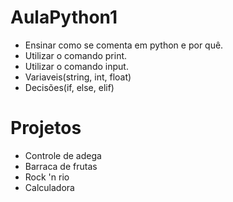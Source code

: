# AulaPython1
- Ensinar como se comenta em python e por quê.
- Utilizar o comando print.
- Utilizar o comando input.
- Variaveis(string, int, float)
- Decisões(if, else, elif)

# Projetos
- Controle de adega
- Barraca de frutas
- Rock 'n rio
- Calculadora
